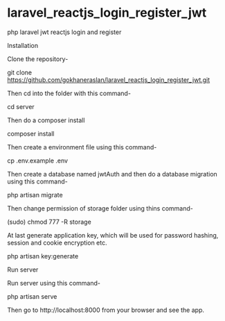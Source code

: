 # laravel_reactjs_login_register_jwt
php laravel jwt reactjs login and register

Installation

Clone the repository-

git clone https://github.com/gokhaneraslan/laravel_reactjs_login_register_jwt.git

Then cd into the folder with this command-

cd server

Then do a composer install

composer install

Then create a environment file using this command-

cp .env.example .env


Then create a database named jwtAuth and then do a database migration using this command-

php artisan migrate

Then change permission of storage folder using thins command-

(sudo) chmod 777 -R storage

At last generate application key, which will be used for password hashing, session and cookie encryption etc.

php artisan key:generate

Run server

Run server using this command-


php artisan serve


Then go to http://localhost:8000 from your browser and see the app.
